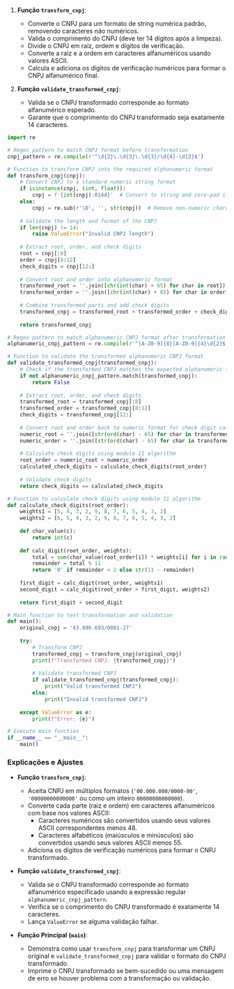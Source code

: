 1. **Função `transform_cnpj`**:
   - Converte o CNPJ para um formato de string numérica padrão, removendo caracteres não numéricos.
   - Valida o comprimento do CNPJ (deve ter 14 dígitos após a limpeza).
   - Divide o CNPJ em raiz, ordem e dígitos de verificação.
   - Converte a raiz e a ordem em caracteres alfanuméricos usando valores ASCII.
   - Calcula e adiciona os dígitos de verificação numéricos para formar o CNPJ alfanumérico final.

2. **Função `validate_transformed_cnpj`**:
   - Valida se o CNPJ transformado corresponde ao formato alfanumérico esperado.
   - Garante que o comprimento do CNPJ transformado seja exatamente 14 caracteres.

```python
import re

# Regex pattern to match CNPJ format before transformation
cnpj_pattern = re.compile(r'^\d{2}\.\d{3}\.\d{3}/\d{4}-\d{2}$')

# Function to transform CNPJ into the required alphanumeric format
def transform_cnpj(cnpj):
    # Convert CNPJ to a standard numeric string format
    if isinstance(cnpj, (int, float)):
        cnpj = f'{int(cnpj):014d}'  # Convert to string and zero-pad if numeric
    else:
        cnpj = re.sub(r'\D', '', str(cnpj))  # Remove non-numeric characters and convert to string
    
    # Validate the length and format of the CNPJ
    if len(cnpj) != 14:
        raise ValueError("Invalid CNPJ length")
    
    # Extract root, order, and check digits
    root = cnpj[:8]
    order = cnpj[8:12]
    check_digits = cnpj[12:]
    
    # Convert root and order into alphanumeric format
    transformed_root = ''.join([chr(int(char) + 65) for char in root])  # Convert numeric to alphanumeric
    transformed_order = ''.join([chr(int(char) + 65) for char in order])  # Convert numeric to alphanumeric
    
    # Combine transformed parts and add check digits
    transformed_cnpj = transformed_root + transformed_order + check_digits
    
    return transformed_cnpj

# Regex pattern to match alphanumeric CNPJ format after transformation
alphanumeric_cnpj_pattern = re.compile(r'^[A-Z0-9]{8}[A-Z0-9]{4}\d{2}$')

# Function to validate the transformed alphanumeric CNPJ format
def validate_transformed_cnpj(transformed_cnpj):
    # Check if the transformed CNPJ matches the expected alphanumeric format
    if not alphanumeric_cnpj_pattern.match(transformed_cnpj):
        return False
    
    # Extract root, order, and check digits
    transformed_root = transformed_cnpj[:8]
    transformed_order = transformed_cnpj[8:12]
    check_digits = transformed_cnpj[12:]
    
    # Convert root and order back to numeric format for check digit calculation
    numeric_root = ''.join([str(ord(char) - 65) for char in transformed_root])  # Reverse ASCII conversion
    numeric_order = ''.join([str(ord(char) - 65) for char in transformed_order])  # Reverse ASCII conversion
    
    # Calculate check digits using module 11 algorithm
    root_order = numeric_root + numeric_order
    calculated_check_digits = calculate_check_digits(root_order)
    
    # Validate check digits
    return check_digits == calculated_check_digits

# Function to calculate check digits using module 11 algorithm
def calculate_check_digits(root_order):
    weights1 = [5, 4, 3, 2, 9, 8, 7, 6, 5, 4, 3, 2]
    weights2 = [6, 5, 4, 3, 2, 9, 8, 7, 6, 5, 4, 3, 2]
    
    def char_value(c):
        return int(c)
    
    def calc_digit(root_order, weights):
        total = sum(char_value(root_order[i]) * weights[i] for i in range(len(weights)))
        remainder = total % 11
        return '0' if remainder < 2 else str(11 - remainder)
    
    first_digit = calc_digit(root_order, weights1)
    second_digit = calc_digit(root_order + first_digit, weights2)
    
    return first_digit + second_digit

# Main function to test transformation and validation
def main():
    original_cnpj = '43.996.693/0001-27'
    
    try:
        # Transform CNPJ
        transformed_cnpj = transform_cnpj(original_cnpj)
        print(f"Transformed CNPJ: {transformed_cnpj}")
        
        # Validate transformed CNPJ
        if validate_transformed_cnpj(transformed_cnpj):
            print("Valid transformed CNPJ")
        else:
            print("Invalid transformed CNPJ")
        
    except ValueError as e:
        print(f"Error: {e}")

# Execute main function
if __name__ == "__main__":
    main()
```

### Explicações e Ajustes

- **Função `transform_cnpj`**:
  - Aceita CNPJ em múltiplos formatos (`'00.000.000/0000-00'`, `'00000000000000'` ou como um inteiro `00000000000000`).
  - Converte cada parte (raiz e ordem) em caracteres alfanuméricos com base nos valores ASCII:
    - Caracteres numéricos são convertidos usando seus valores ASCII correspondentes menos 48.
    - Caracteres alfabéticos (maiúsculos e minúsculos) são convertidos usando seus valores ASCII menos 55.
  - Adiciona os dígitos de verificação numéricos para formar o CNPJ transformado.

- **Função `validate_transformed_cnpj`**:
  - Valida se o CNPJ transformado corresponde ao formato alfanumérico especificado usando a expressão regular `alphanumeric_cnpj_pattern`.
  - Verifica se o comprimento do CNPJ transformado é exatamente 14 caracteres.
  - Lança `ValueError` se alguma validação falhar.

- **Função Principal (`main`)**:
  - Demonstra como usar `transform_cnpj` para transformar um CNPJ original e `validate_transformed_cnpj` para validar o formato do CNPJ transformado.
  - Imprime o CNPJ transformado se bem-sucedido ou uma mensagem de erro se houver problema com a transformação ou validação.
